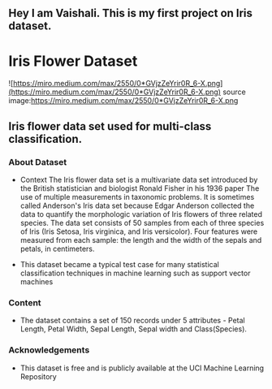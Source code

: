## Hey I am Vaishali. This is my first project on Iris dataset.

# Iris Flower Dataset
![https://miro.medium.com/max/2550/0*GVjzZeYrir0R_6-X.png](https://miro.medium.com/max/2550/0*GVjzZeYrir0R_6-X.png)
source image:https://miro.medium.com/max/2550/0*GVjzZeYrir0R_6-X.png
## Iris flower data set used for multi-class classification.

### About Dataset
- Context
    The Iris flower data set is a multivariate data set introduced by the British statistician and biologist Ronald Fisher in his 1936 paper The use of multiple measurements in taxonomic problems. It is sometimes called Anderson's Iris data set because Edgar Anderson collected the data to quantify the morphologic variation of Iris flowers of three related species. The data set consists of 50 samples from each of three species of Iris (Iris Setosa, Iris virginica, and Iris versicolor). Four features were measured from each sample: the length and the width of the sepals and petals, in centimeters.

- This dataset became a typical test case for many statistical classification techniques in machine learning such as support vector machines

### Content
- The dataset contains a set of 150 records under 5 attributes - Petal Length, Petal Width, Sepal Length, Sepal width and Class(Species).

### Acknowledgements
- This dataset is free and is publicly available at the UCI Machine Learning Repository